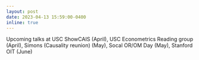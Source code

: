 ```yaml
---
layout: post
date: 2023-04-13 15:59:00-0400
inline: true
---
```


Upcoming talks at USC ShowCAIS (April), USC Econometrics Reading group (April), Simons (Causality reunion) (May), Socal OR/OM Day (May), Stanford OIT (June)